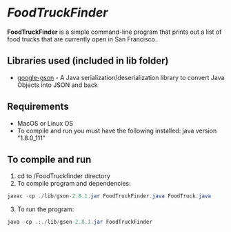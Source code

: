 # *FoodTruckFinder*

**FoodTruckFinder** is a simple command-line program that prints out a list of food trucks that are currently open in San Francisco.

## Libraries used (included in lib folder)
- [google-gson](https://github.com/google/gson) - A Java serialization/deserialization library to convert Java Objects into JSON and back

## Requirements
* MacOS or Linux OS
* To compile and run you must have the following installed: java version "1.8.0_111"

## To compile and run
1. cd to /FoodTruckfinder directory
2. To compile program and dependencies:
```java
javac -cp ./lib/gson-2.8.1.jar FoodTruckFinder.java FoodTruck.java
```
3. To run the program:
```java
java -cp .:./lib/gson-2.8.1.jar FoodTruckFinder
```
